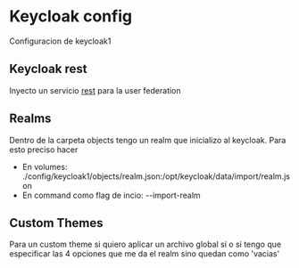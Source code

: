 # Keycloak config
Configuracion de keycloak1

## Keycloak rest
Inyecto un servicio [rest](https://github.com/Identicum/keycloak-rest-repo) para la user federation

## Realms
Dentro de la carpeta objects tengo un realm que inicializo al keycloak. Para esto preciso hacer 
 - En volumes: ./config/keycloak1/objects/realm.json:/opt/keycloak/data/import/realm.json 
 - En command como flag de incio: --import-realm 

## Custom Themes
Para un custom theme si quiero aplicar un archivo global si o si tengo que especificar las 4 opciones que me da el realm sino quedan como 'vacias'